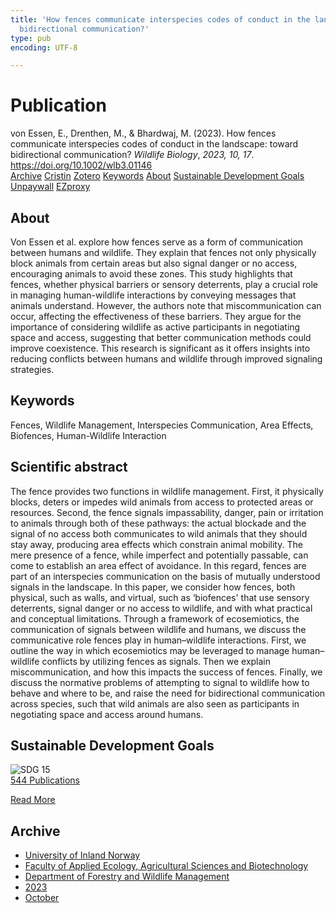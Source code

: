 ```yaml
---
title: 'How fences communicate interspecies codes of conduct in the landscape: toward
  bidirectional communication?'
type: pub
encoding: UTF-8

---
```

<h1>Publication</h1>
<article id="csl-bib-container-UPRL8DJZ" class="csl-bib-container">
  <div class="csl-bib-body"> <div class="csl-entry">von Essen, E., Drenthen, M., &#38; Bhardwaj, M. (2023). How fences communicate interspecies codes of conduct in the landscape: toward bidirectional communication? <i>Wildlife Biology</i>, <i>2023, 10, 17</i>. <a href="https://doi.org/10.1002/wlb3.01146">https://doi.org/10.1002/wlb3.01146</a></div> </div>
  <div class="csl-bib-buttons">
    <a href="#taxonomy-article-UPRL8DJZ" alt="archive" class="csl-bib-button">Archive</a>
    <a href="https://app.cristin.no/results/show.jsf?id=2190588" alt="Cristin" class="csl-bib-button">Cristin</a>
    <a href="http://zotero.org/groups/5881554/items/UPRL8DJZ" alt="Zotero" class="csl-bib-button">Zotero</a>
    <a href="#keywords-article-UPRL8DJZ" alt="keywords" class="csl-bib-button">Keywords</a>
    <a href="#about-article-UPRL8DJZ" alt="about_pub" class="csl-bib-button">About</a>
    <a href="#sdg-article-UPRL8DJZ" alt="sdg" class="csl-bib-button">Sustainable Development Goals</a>
    <a href="https://onlinelibrary.wiley.com/doi/pdfdirect/10.1002/wlb3.01146" alt="Unpaywall" class="csl-bib-button">Unpaywall</a>
    <a href="https://onlinelibrary.wiley.com/doi/pdfdirect/10.1002/wlb3.01146" alt="EZproxy" class="csl-bib-button">EZproxy</a>
  </div>
  <div id="csl-bib-meta-container-UPRL8DJZ"></div>
</article>
<div id="csl-bib-meta-UPRL8DJZ" class="csl-bib-meta">
  <article id="about-article-UPRL8DJZ" class="about_pub-article">
    <h1>About</h1>
    Von Essen et al. explore how fences serve as a form of communication between humans and wildlife. They explain that fences not only physically block animals from certain areas but also signal danger or no access, encouraging animals to avoid these zones. This study highlights that fences, whether physical barriers or sensory deterrents, play a crucial role in managing human-wildlife interactions by conveying messages that animals understand. However, the authors note that miscommunication can occur, affecting the effectiveness of these barriers. They argue for the importance of considering wildlife as active participants in negotiating space and access, suggesting that better communication methods could improve coexistence. This research is significant as it offers insights into reducing conflicts between humans and wildlife through improved signaling strategies.
  </article>
  <article id="keywords-article-UPRL8DJZ" class="keywords-article">
    <h1>Keywords</h1>
    Fences, Wildlife Management, Interspecies Communication, Area Effects, Biofences, Human-Wildlife Interaction
  </article>
  <article id="abstract-article-UPRL8DJZ" class="abstract-article">
    <h1>Scientific abstract</h1>
    The fence provides two functions in wildlife management. First, it physically blocks, deters or impedes wild animals from access to protected areas or resources. Second, the fence signals impassability, danger, pain or irritation to animals through both of these pathways: the actual blockade and the signal of no access both communicates to wild animals that they should stay away, producing area effects which constrain animal mobility. The mere presence of a fence, while imperfect and potentially passable, can come to establish an area effect of avoidance. In this regard, fences are part of an interspecies communication on the basis of mutually understood signals in the landscape. In this paper, we consider how fences, both physical, such as walls, and virtual, such as ‘biofences' that use sensory deterrents, signal danger or no access to wildlife, and with what practical and conceptual limitations. Through a framework of ecosemiotics, the communication of signals between wildlife and humans, we discuss the communicative role fences play in human–wildlife interactions. First, we outline the way in which ecosemiotics may be leveraged to manage human–wildlife conflicts by utilizing fences as signals. Then we explain miscommunication, and how this impacts the success of fences. Finally, we discuss the normative problems of attempting to signal to wildlife how to behave and where to be, and raise the need for bidirectional communication across species, such that wild animals are also seen as participants in negotiating space and access around humans.
  </article>
  <article id="sdg-article-UPRL8DJZ" class="sdg-article">
    <h1>Sustainable Development Goals</h1>
    <div class="sdg-container"><div id="sdg15" class="sdg">
        <img src="{{< params subfolder >}}images/sdg/sdg15_en.png" class="image" alt="SDG 15">
        <div class="sdg-overlay">
          <a href="{{< params subfolder >}}en/archive/?sdg=15#archive" class="sdg-publication-count"><span>544</span> Publications</a>
          <p><a href="https://sdgs.un.org/goals/goal15" class="sdg-read-more">Read More</a></p>
        </div>
      </div></div>
  </article>
  <article id="taxonomy-article-UPRL8DJZ" class="taxonomy-article">
    <h1>Archive</h1>
    <ul>
      <li><a href="{{< params subfolder >}}en/archive/?key=3DCRN523">University of Inland Norway</a></li>
      <li><a href="{{< params subfolder >}}en/archive/?key=T77LXH6D">Faculty of Applied Ecology, Agricultural Sciences and Biotechnology</a></li>
      <li><a href="{{< params subfolder >}}en/archive/?key=7TRARPE3">Department of Forestry and Wildlife Management</a></li>
      <li><a href="{{< params subfolder >}}en/archive/?key=WXLLSUEU">2023</a></li>
      <li><a href="{{< params subfolder >}}en/archive/?key=9CBJY7IQ">October</a></li>
    </ul>
  </article>
</div>
